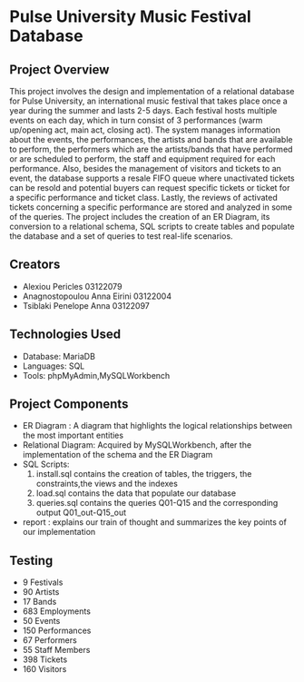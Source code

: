 # Pulse University Music Festival Database
## Project Overview

This project involves the design and implementation of a relational database for Pulse University, an international music festival that takes place once a year during the summer and lasts 2-5 days. Each festival hosts multiple events on each day, which in turn consist of 3 performances (warm up/opening act, main act, closing act). The system manages information about the events, the performances, the artists and bands that are available to perform, the performers which are the artists/bands that have performed or are scheduled to perform, the staff and equipment required for each performance. Also, besides the management of visitors and tickets to an event, the database supports a resale FIFO queue where unactivated tickets can be resold and potential buyers can request specific tickets or ticket for a specific performance and ticket class. Lastly, the reviews of activated tickets concerning a specific performance are stored and analyzed in some of the queries. 
  The project includes the creation of an ER Diagram, its conversion to a relational schema, SQL scripts to create tables and populate the database and a set of queries to test real-life scenarios.

## Creators 
- Alexiou Pericles 03122079
- Anagnostopoulou Anna Eirini 03122004
- Tsiblaki Penelope Anna 03122097

## Technologies Used
- Database: MariaDB
- Languages: SQL
- Tools: phpMyAdmin,MySQLWorkbench

## Project Components
- ER Diagram : A diagram that highlights the logical relationships between the most important entities
- Relational Diagram: Acquired by MySQLWorkbench, after the implementation of the schema and the ER Diagram
- SQL Scripts:
    1. install.sql contains the creation of tables, the triggers, the constraints,the views and the indexes
    2. load.sql contains the data that populate our database
    3. queries.sql contains the queries Q01-Q15 and the corresponding output Q01_out-Q15_out
- report : explains our train of thought and summarizes the key points of our implementation 
## Testing
- 9 Festivals
- 90 Artists
- 17 Bands
- 683 Employments
- 50 Events
- 150 Performances
- 67 Performers
- 55 Staff Members
- 398 Tickets
- 160 Visitors







